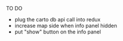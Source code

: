 
TO DO

- plug the carto db api call into redux
- increase map side when info panel hidden
- put "show" button on the info panel
